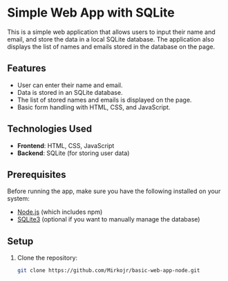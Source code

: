# Simple Web App with SQLite

This is a simple web application that allows users to input their name and email, and store the data in a local SQLite database. The application also displays the list of names and emails stored in the database on the page.

## Features

- User can enter their name and email.
- Data is stored in an SQLite database.
- The list of stored names and emails is displayed on the page.
- Basic form handling with HTML, CSS, and JavaScript.
  
## Technologies Used

- **Frontend**: HTML, CSS, JavaScript
- **Backend**: SQLite (for storing user data)

## Prerequisites

Before running the app, make sure you have the following installed on your system:

- [Node.js](https://nodejs.org/) (which includes npm)
- [SQLite3](https://www.sqlite.org/index.html) (optional if you want to manually manage the database)

## Setup

1. Clone the repository:

   ```bash
   git clone https://github.com/Mirkojr/basic-web-app-node.git
